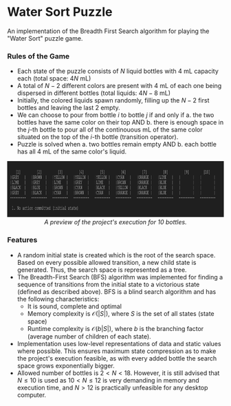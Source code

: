 # Water Sort Puzzle
An implementation of the Breadth First Search algorithm for playing the "Water Sort" puzzle game.

### Rules of the Game
* Each state of the puzzle consists of $N$ liquid bottles with 4 mL capacity each (total space: $4N$ mL)
* A total of $N - 2$ different colors are present with 4 mL of each one being dispersed in different bottles (total liquids: $4N-8$ mL)
* Initially, the colored liquids spawn randomly, filling up the $N - 2$ first bottles and leaving the last 2 empty.
* We can choose to pour from bottle $i$ to bottle $j$ if and only if a. the two bottles have the same color on their top AND b. there is enough space in the $j$-th bottle to pour all of the continouous mL of the same color situated on the top of the $i$-th bottle (transition operator).
* Puzzle is solved when a. two bottles remain empty AND b. each bottle has all 4 mL of the same color's liquid.

<p align="center">
  <img src="./img/exhibition.gif" alt="Test Run Exhibition" width="960" height="130">
  <br>
  <i>A preview of the project's execution for 10 bottles.</i>
</p>

### Features
* A random initial state is created which is the root of the search space. Based on every possible allowed transition, a new child state is generated. Thus, the search space is represented as a tree.
* The Breadth-First Search (BFS) algorithm was implemented for finding a sequence of transitions from the initial state to a victorious state (defined as described above). BFS is a blind search algorithm and has the following characteristics:
  - It is sound, complete and optimal
  - Memory complexity is $\mathcal{O}(|S|)$, where $S$ is the set of all states (state space)
  - Runtime complexity is $\mathcal{O}(b|S|)$, where $b$ is the branching factor (average number of children of each state).
* Implementation uses low-level representations of data and static values where possible. This ensures maximum state compression as to make the project's execution feasible, as with every added bottle the search space grows exponentially bigger.
* Allowed number of bottles is $2 < N < 18$. However, it is still advised that $N \leq 10$ is used as $10 < N \leq 12$ is very demanding in memory and execution time, and $N > 12$ is practically unfeasible for any desktop computer.
